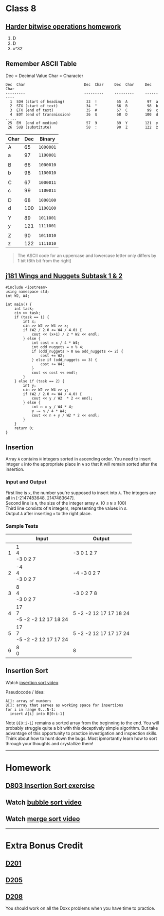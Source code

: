 # Class 8
## [Harder bitwise operations homework](https://github.com/miyagi-sensei/twgss/blob/main/bitwise_hw.pdf)
1. D
2. D
3. x^32

## Remember ASCII Table
Dec  = Decimal Value
Char = Character
```
Dec  Char                           Dec  Char     Dec  Char     Dec  Char
---------                           ---------     ---------     ----------
  1  SOH (start of heading)          33  !         65  A         97  a
  2  STX (start of text)             34  "         66  B         98  b
  3  ETX (end of text)               35  #         67  C         99  c
  4  EOT (end of transmission)       36  $         68  D        100  d
.....
 25  EM  (end of medium)             57  9         89  Y        121  y
 26  SUB (substitute)                58  :         90  Z        122  z
```
|Char|Dec|Binary|
|---|---|---|
|A|65|`1000001`
|a|97|`1100001`
|||
|B|66|`1000010`
|b|98|`1100010`
|||
|C|67|`1000011`
|c|99|`1100011`
|||
|D|68|`1000100`
|d|100|`1100100`
|||
|Y|89|`1011001`
|y|121|`1111001`
|||
|Z|90|`1011010`
|z|122|`1111010`
> The ASCII code for an uppercase and lowercase letter only differs by 1 bit (6th bit from the right)

## [j181 Wings and Nuggets Subtask 1 & 2](https://github.com/miyagi-sensei/twgss/blob/main/j181.pdf)
```
#include <iostream>
using namespace std;
int W2, W4;

int main() {
    int task;
    cin >> task;
    if (task == 1) {
        int x;
        cin >> W2 >> W4 >> x;
        if (W2 / 2.0 <= W4 / 4.0) {
            cout << (x+1) / 2 * W2 << endl;
        } else {
            int cost = x / 4 * W4;
            int odd_nuggets = x % 4;
            if (odd_nuggets > 0 && odd_nuggets <= 2) {
                cost += W2;
            } else if (odd_nuggets == 3) {
                cost += W4;
            }
            cout << cost << endl;
        }
    } else if (task == 2) {
        int y;
        cin >> W2 >> W4 >> y;
        if (W2 / 2.0 <= W4 / 4.0) {
            cout << y / W2  * 2 << endl;
        } else {
            int n = y / W4 * 4;
            y -= n / 4 * W4;
            cout << n + y / W2 * 2 << endl;
        }
    }
    return 0;
}
```

## Insertion
Array `A` contains `N` integers sorted in ascending order. You need to insert integer `x` into the appropriate place in `A` so that it will remain sorted after the insertion.

### Input and Output
First line is `x`, the number you're supposed to insert into `A`. The integers are all in [-2147483648, 2147483647].<br>
Second line is `N`, the size of the integer array `A`. (0 ≤ `N` ≤ 100)<br>
Third line consists of `N` integers, representing the values in `A`.<br>
Output `A` after inserting `x` to the right place.

### Sample Tests
||Input|Output|
|---|---|---|
|1|1<br>4<br>-3 0 2 7|-3 0 1 2 7|
|2|-4<br>4<br>-3 0 2 7|-4 -3 0 2 7|
|3|8<br>4<br>-3 0 2 7|-3 0 2 7 8|
|4|17<br>7<br>-5 -2 -2 12 17 18 24|5 -2 -2 12 17 17 18 24|
|5|17<br>7<br>-5 -2 -2 12 17 17 24|5 -2 -2 12 17 17 17 24|
|6|8<br>0|8|

## Insertion Sort
Watch [insertion sort video](https://youtu.be/OGzPmgsI-pQ)

Pseudocode / Idea:
```
A[]: array of numbers 
B[]: array that serves as working space for insertions
for i in range 0...N-1:
  insert A[i] into B[0:i-1]
```
Note `B[0:i-1]` remains a sorted array from the beginning to the end. You will probably struggle quite a bit with this deceptively simple algorithm. But take advantage of this opportunity to practice investigation and inspection skills. Think about how to hunt down the bugs. Most ipmortantly learn how to sort through your thoughts and crystallize them!

---

# Homework
## [D803 Insertion Sort exercise](https://judge.hkoi.org/task/D803)

## Watch [bubble sort video](https://youtu.be/nmhjrI-aW5o)

## Watch [merge sort video](https://youtu.be/JSceec-wEyw)

---

# Extra Bonus Credit

## [D201](https://judge.hkoi.org/task/D201)
## [D205](https://judge.hkoi.org/task/D205)
## [D208](https://judge.hkoi.org/task/D208)
You should work on all the Dxxx problems when you have time to practice.
